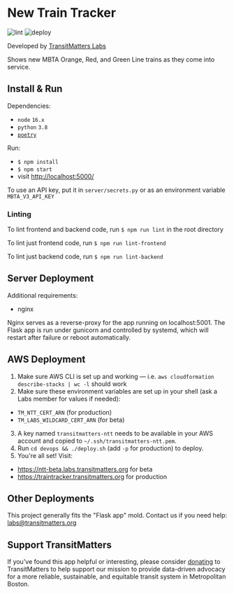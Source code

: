 # New Train Tracker
![lint](https://github.com/transitmatters/new-train-tracker/workflows/lint/badge.svg?branch=main)
![deploy](https://github.com/transitmatters/new-train-tracker/workflows/deploy/badge.svg?branch=main)

Developed by [TransitMatters Labs](https://transitmatters.org/transitmatters-labs)

Shows new MBTA Orange, Red, and Green Line trains as they come into service.

## Install & Run
Dependencies:
- `node` `16.x`
- `python` `3.8`
- [`poetry`](https://python-poetry.org/)

Run:
- `$ npm install`
- `$ npm start`
- visit [http://localhost:5000/](http://localhost:5000/)

To use an API key, put it in `server/secrets.py` or as an environment variable `MBTA_V3_API_KEY`

### Linting
To lint frontend and backend code, run `$ npm run lint` in the root directory

To lint just frontend code, run `$ npm run lint-frontend`

To lint just backend code, run `$ npm run lint-backend`

## Server Deployment
Additional requirements:
- nginx

Nginx serves as a reverse-proxy for the app running on localhost:5001.
The Flask app is run under gunicorn and controlled by systemd, which will restart after failure or reboot automatically.

## AWS Deployment
1. Make sure AWS CLI is set up and working — i.e. `aws cloudformation describe-stacks | wc -l` should work
2. Make sure these environment variables are set up in your shell (ask a Labs member for values if needed):
  - `TM_NTT_CERT_ARN` (for production)
  - `TM_LABS_WILDCARD_CERT_ARN` (for beta)
3. A key named `transitmatters-ntt` needs to be available in your AWS account and copied to `~/.ssh/transitmatters-ntt.pem`.
4. Run `cd devops && ./deploy.sh` (add `-p` for production) to deploy.
5. You're all set! Visit:
- https://ntt-beta.labs.transitmatters.org for beta
- https://traintracker.transitmatters.org for production

## Other Deployments
This project generally fits the "Flask app" mold. Contact us if you need help: labs@transitmatters.org

## Support TransitMatters
If you've found this app helpful or interesting, please consider [donating](https://transitmatters.org/donate) to TransitMatters to help support our mission to provide data-driven advocacy for a more reliable, sustainable, and equitable transit system in Metropolitan Boston.
